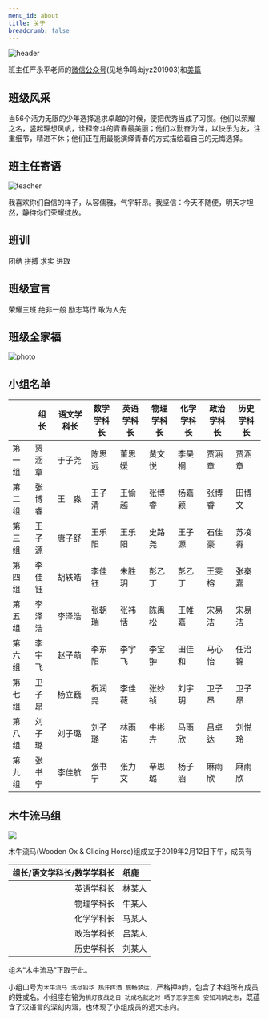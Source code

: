 ```yaml
---
menu_id: about
title: 关于
breadcrumb: false
---
```


![header](https://ss2.meipian.me/users/16033976/e8fe6a4e778f4033b9a5b15a10743dff.jpg)

班主任严永平老师的<u>微信公众号</u>(见地争鸣:bjyz201903)和[美篇](https://www.meipian.cn/c/16033976)

## 班级风采

当56个活力无限的少年选择追求卓越的时候，便把优秀当成了习惯。他们以荣耀之名，竖起理想风帆，诠释奋斗的青春最美丽；他们以勤奋为伴，以快乐为友，注重细节，精进不休；他们正在用最能演绎青春的方式描绘着自己的无悔选择。

## 班主任寄语

![teacher](http://wx.qlogo.cn/mmhead/Q3auHgzwzM5xW2okPic69OwyiaPIYLcgNzbOibQt6521r80q39UTzribRw/)

我喜欢你们自信的样子，从容儒雅，气宇轩昂。我坚信：今天不随便，明天才坦然，静待你们荣耀绽放。

## 班训

团结 拼搏 求实 进取

## 班级宣言

荣耀三班 绝非一般 励志笃行 敢为人先

## 班级全家福

![photo](https://ss2.meipian.me/users/16033976/9dadd66a24084732a4d485844602233c.jpg)

## 小组名单

|        | 组长   | 语文学科长 | 数学学科长 | 英语学科长 | 物理学科长 | 化学学科长 | 政治学科长 | 历史学科长 |
| ------ | ------ | ---------- | ---------- | ---------- | ---------- | ---------- | ---------- | ---------- |
| 第一组 | 贾涵章 | 于子尧     | 陈思远     | 董思媛     | 黄文悦     | 李昊桐     | 贾涵章     | 贾涵章     |
| 第二组 | 张博睿 | 王　淼     | 王子清     | 王愉越     | 张博睿     | 杨嘉颖     | 张博睿     | 田博文     |
| 第三组 | 王子源 | 唐子舒     | 王乐阳     | 王乐阳     | 史路尧     | 王子源     | 石佳豪     | 苏凌霄     |
| 第四组 | 李佳钰 | 胡轶皓     | 李佳钰     | 朱胜玥     | 彭乙丁     | 彭乙丁     | 王雯榕     | 张秦嘉     |
| 第五组 | 李泽浩 | 李泽浩     | 张朝瑞     | 张祎恬     | 陈禺松     | 王帷嘉     | 宋易洁     | 宋易洁     |
| 第六组 | 李宇飞 | 赵子萌     | 李东阳     | 李宇飞     | 李宝翀     | 田佳和     | 马心怡     | 任治锦     |
| 第七组 | 卫子昂 | 杨立巍     | 祝润尧     | 李佳薇     | 张妙祯     | 刘宇玥     | 卫子昂     | 卫子昂     |
| 第八组 | 刘子璐 | 刘子璐     | 刘子璐     | 林雨诺     | 牛彬卉     | 马雨欣     | 吕卓达     | 刘悦玲     |
| 第九组 | 张书宁 | 李佳航     | 张书宁     | 张力文     | 辛思璐     | 杨子涵     | 麻雨欣     | 麻雨欣     |

## 木牛流马组

![](img/wogh.png)

木牛流马(Wooden Ox & Gliding Horse)组成立于2019年2月12日下午，成员有

| 组长/语文学科长/数学学科长 | 纸鹿   |
| -------------------------: | :----- |
|                 英语学科长 | 林某人 |
|                 物理学科长 | 牛某人 |
|                 化学学科长 | 马某人 |
|                 政治学科长 | 吕某人 |
|                 历史学科长 | 刘某人 |

组名“木牛流马”正取于此。

小组口号为`木牛流马 洗尽铅华 热汗挥洒 旅畅梦达`，严格押a韵，包含了本组所有成员的姓或名。小组座右铭为`挑灯夜战之日 功成名就之时 哂予恋学至痴 安知鸿鹄之志`，既蕴含了汉语言的深刻内涵，也体现了小组成员的远大志向。